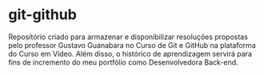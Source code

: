 # git-github
 Repositório criado para armazenar e disponibilizar resoluções propostas pelo professor Gustavo Guanabara no Curso de Git e GitHub na plataforma do Curso em Vídeo. Além disso, o histórico de aprendizagem servirá para fins de incremento do meu portfólio como Desenvolvedora Back-end.
